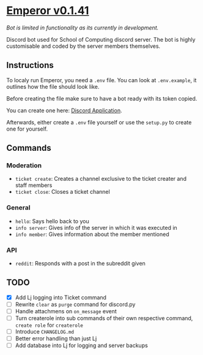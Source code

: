 # [Emperor v0.1.41](https://github.com/UOW-Computing/Emperor)

*Bot is limited in functionality as its currently in development.*

Discord bot used for School of Computing discord server.
The bot is highly customisable and coded by the server members themselves.

## Instructions

To localy run Emperor, you need a `.env` file.
You can look at `.env.example`, it outlines how the file should look like.

Before creating the file make sure to have a bot ready with its token copied.

You can create one here: [Discord Application](https://discord.com/developers/applications/).

Afterwards, either create a `.env` file yourself or use the `setup.py` to create one for yourself.

## Commands

### Moderation

- `ticket create`: Creates a channel exclusive to the ticket creater and staff members
- `ticket close`: Closes a ticket channel

### General

- `hello`: Says hello back to you
 - `info server`: Gives info of the server in which it was executed in
 - `info member`: Gives information about the member mentioned

### API

- `reddit`: Responds with a post in the subreddit given

## TODO

- [x] Add Lj logging into Ticket command
- [ ] Rewrite `clear` as `purge` command for discord.py
- [ ] Handle attachmens on `on_message` event
- [ ] Turn createrole into sub commands of their own respective command, `create role` for `createrole`
- [ ] Introduce `CHANGELOG.md`
- [ ] Better error handling than just Lj
- [ ] Add database into Lj for logging and server backups
